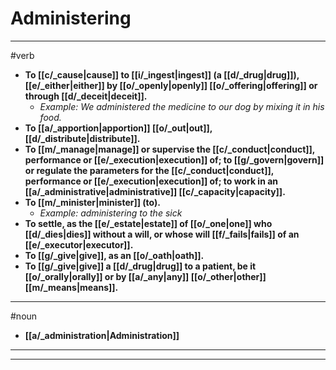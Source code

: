 # Administering
---
#verb
- **To [[c/_cause|cause]] to [[i/_ingest|ingest]] (a [[d/_drug|drug]]), [[e/_either|either]] by [[o/_openly|openly]] [[o/_offering|offering]] or through [[d/_deceit|deceit]].**
	- _Example: We administered the medicine to our dog by mixing it in his food._
- **To [[a/_apportion|apportion]] [[o/_out|out]], [[d/_distribute|distribute]].**
- **To [[m/_manage|manage]] or supervise the [[c/_conduct|conduct]], performance or [[e/_execution|execution]] of; to [[g/_govern|govern]] or regulate the parameters for the [[c/_conduct|conduct]], performance or [[e/_execution|execution]] of; to work in an [[a/_administrative|administrative]] [[c/_capacity|capacity]].**
- **To [[m/_minister|minister]] (to).**
	- _Example: administering to the sick_
- **To settle, as the [[e/_estate|estate]] of [[o/_one|one]] who [[d/_dies|dies]] without a will, or whose will [[f/_fails|fails]] of an [[e/_executor|executor]].**
- **To [[g/_give|give]], as an [[o/_oath|oath]].**
- **To [[g/_give|give]] a [[d/_drug|drug]] to a patient, be it [[o/_orally|orally]] or by [[a/_any|any]] [[o/_other|other]] [[m/_means|means]].**
---
#noun
- **[[a/_administration|Administration]]**
---
---
